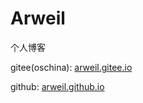 # Arweil
个人博客

gitee(oschina): [arweil.gitee.io](https://arweil.gitee.io)

github: [arweil.github.io](https://arweil.github.io)
